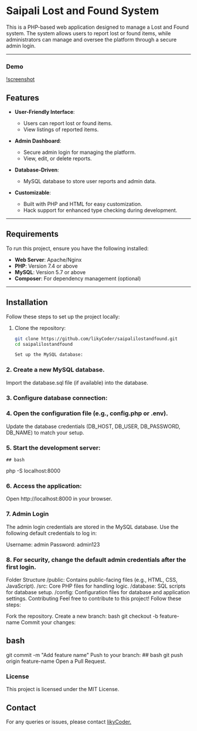 # Saipali Lost and Found System

This is a PHP-based web application designed to manage a Lost and Found system. The system allows users to report lost or found items, while administrators can manage and oversee the platform through a secure admin login.

---
### Demo 

[!screenshot]()

## Features

- **User-Friendly Interface**:
  - Users can report lost or found items.
  - View listings of reported items.

- **Admin Dashboard**:
  - Secure admin login for managing the platform.
  - View, edit, or delete reports.

- **Database-Driven**:
  - MySQL database to store user reports and admin data.

- **Customizable**:
  - Built with PHP and HTML for easy customization.
  - Hack support for enhanced type checking during development.

---

## Requirements

To run this project, ensure you have the following installed:

- **Web Server**: Apache/Nginx
- **PHP**: Version 7.4 or above
- **MySQL**: Version 5.7 or above
- **Composer**: For dependency management (optional)

---

## Installation

Follow these steps to set up the project locally:

1. Clone the repository:
   ```bash
   git clone https://github.com/likyCoder/saipalilostandfound.git
   cd saipalilostandfound

   Set up the MySQL database:

### 2. Create a new MySQL database.
Import the database.sql file (if available) into the database.
### 3. Configure database connection:

### 4. Open the configuration file (e.g., config.php or .env).
Update the database credentials (DB_HOST, DB_USER, DB_PASSWORD, DB_NAME) to match your setup.
### 5. Start the development server:

    ## bash
php -S localhost:8000

### 6. Access the application:
Open http://localhost:8000 in your browser.
### 7. Admin Login
The admin login credentials are stored in the MySQL database. Use the following default credentials to log in:

Username: admin
Password: admin123
### 8. For security, change the default admin credentials after the first login.

Folder Structure
/public: Contains public-facing files (e.g., HTML, CSS, JavaScript).
/src: Core PHP files for handling logic.
/database: SQL scripts for database setup.
/config: Configuration files for database and application settings.
Contributing
Feel free to contribute to this project! Follow these steps:

Fork the repository.
Create a new branch:
bash
git checkout -b feature-name
Commit your changes:
  ## bash
git commit -m "Add feature name"
Push to your branch:
      ## bash
git push origin feature-name
Open a Pull Request.

### License
This project is licensed under the MIT License.

## Contact
For any queries or issues, please contact [likyCoder.](https:likyjosh.likesyou.org)

